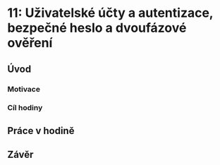 # 11: Uživatelské účty a autentizace, bezpečné heslo a dvoufázové ověření

## Úvod

### Motivace

### Cíl hodiny

## Práce v hodině

## Závěr
